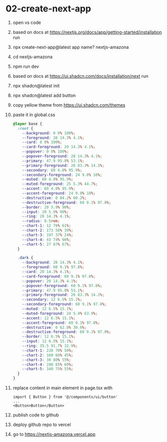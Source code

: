 # 02-create-next-app

1. open vs code
2. based on docs at https://nextjs.org/docs/app/getting-started/installation run
3. npx create-next-app@latest
   app name? nextjs-amazona
4. cd nextjs-amazona
5. npm run dev
6. based on docs at https://ui.shadcn.com/docs/installation/next run
7. npx shadcn@latest init
8. npx shadcn@latest add button
9. copy yellow theme from https://ui.shadcn.com/themes
10. paste it in global.css

    ```css
    @layer base {
      :root {
        --background: 0 0% 100%;
        --foreground: 20 14.3% 4.1%;
        --card: 0 0% 100%;
        --card-foreground: 20 14.3% 4.1%;
        --popover: 0 0% 100%;
        --popover-foreground: 20 14.3% 4.1%;
        --primary: 47.9 95.8% 53.1%;
        --primary-foreground: 26 83.3% 14.1%;
        --secondary: 60 4.8% 95.9%;
        --secondary-foreground: 24 9.8% 10%;
        --muted: 60 4.8% 95.9%;
        --muted-foreground: 25 5.3% 44.7%;
        --accent: 60 4.8% 95.9%;
        --accent-foreground: 24 9.8% 10%;
        --destructive: 0 84.2% 60.2%;
        --destructive-foreground: 60 9.1% 97.8%;
        --border: 20 5.9% 90%;
        --input: 20 5.9% 90%;
        --ring: 20 14.3% 4.1%;
        --radius: 0.5rem;
        --chart-1: 12 76% 61%;
        --chart-2: 173 58% 39%;
        --chart-3: 197 37% 24%;
        --chart-4: 43 74% 66%;
        --chart-5: 27 87% 67%;
      }

      .dark {
        --background: 20 14.3% 4.1%;
        --foreground: 60 9.1% 97.8%;
        --card: 20 14.3% 4.1%;
        --card-foreground: 60 9.1% 97.8%;
        --popover: 20 14.3% 4.1%;
        --popover-foreground: 60 9.1% 97.8%;
        --primary: 47.9 95.8% 53.1%;
        --primary-foreground: 26 83.3% 14.1%;
        --secondary: 12 6.5% 15.1%;
        --secondary-foreground: 60 9.1% 97.8%;
        --muted: 12 6.5% 15.1%;
        --muted-foreground: 24 5.4% 63.9%;
        --accent: 12 6.5% 15.1%;
        --accent-foreground: 60 9.1% 97.8%;
        --destructive: 0 62.8% 30.6%;
        --destructive-foreground: 60 9.1% 97.8%;
        --border: 12 6.5% 15.1%;
        --input: 12 6.5% 15.1%;
        --ring: 35.5 91.7% 32.9%;
        --chart-1: 220 70% 50%;
        --chart-2: 160 60% 45%;
        --chart-3: 30 80% 55%;
        --chart-4: 280 65% 60%;
        --chart-5: 340 75% 55%;
      }
    }
    ```

11. replace content in main element in page.tsx with

    ```tsx
    import { Button } from '@/components/ui/button'
    ...
    <Button>Button</Button>
    ```

12. publish code to github
13. deploy github repo to vercel
14. go to https://nextjs-amazona.vercel.app

